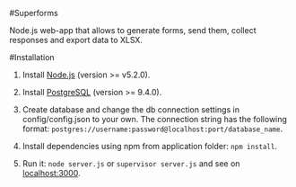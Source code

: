 #Superforms

Node.js web-app that allows to generate forms, send them, collect responses and export data to XLSX.

#Installation

1. Install [Node.js](https://nodejs.org/en/) (version >= v5.2.0).

2. Install [PostgreSQL](https://www.postgresql.org/download/) (version >= 9.4.0).

3. Create database and change the db connection settings in config/config.json to your own. The connection string has the following format:
  `postgres://username:password@localhost:port/database_name`.
  
4. Install dependencies using npm from application folder:
  `npm install`.
  
5. Run it:
  `node server.js` or `supervisor server.js` and see on [localhost:3000](http://localhost:3000/).
